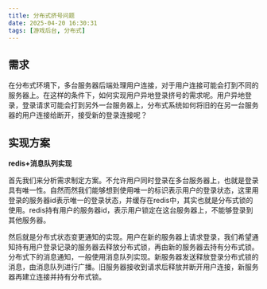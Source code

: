 ```yaml
---
title: 分布式挤号问题
date: 2025-04-20 16:30:31
tags: [游戏后台, 分布式]
---
```


## 需求
在分布式环境下，多台服务器后端处理用户连接，对于用户连接可能会打到不同的服务器上。在这样的条件下，如何实现用户异地登录挤号的需求呢。用户异地登录，登录请求可能会打到另外一台服务器上，分布式系统如何将旧的在另一台服务器的用户连接给断开，接受新的登录连接呢？

## 实现方案
**redis+消息队列实现**

首先我们来分析需求制定方案。不允许用户同时登录在多台服务器上，也就是登录具有唯一性。自然而然我们能够想到使用唯一的标识表示用户的登录状态，这里用登录的服务器id表示唯一的登录状态，并缓存在redis中，其实也就是分布式锁的使用。redis持有用户的服务器id，表示用户锁定在这台服务器上，不能够登录到其他服务器。

然后就是分布式状态变更通知的实现。用户在新的服务器上请求登录，我们希望通知持有用户登录记录的服务器去释放分布式锁，再由新的服务器去持有分布式锁。分布式下的消息通知，一般使用消息队列实现。新服务器发送释放登录分布式锁的消息，由消息队列进行广播。旧服务器接收到请求后释放并断开用户连接，新服务器再建立连接并持有分布式锁。
